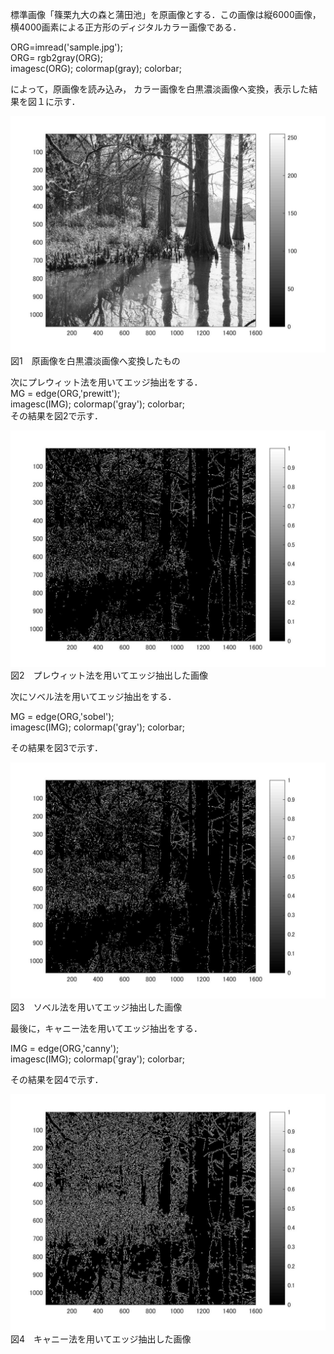 標準画像「篠栗九大の森と蒲田池」を原画像とする．この画像は縦6000画像，横4000画素による正方形のディジタルカラー画像である．

ORG=imread('sample.jpg');  
ORG= rgb2gray(ORG);   
imagesc(ORG); colormap(gray); colorbar;  

によって，原画像を読み込み， カラー画像を白黒濃淡画像へ変換，表示した結果を図１に示す．

![サンプル画像](課題10/課題10-.jpg)
図1　原画像を白黒濃淡画像へ変換したもの

次にプレウィット法を用いてエッジ抽出をする．  
MG = edge(ORG,'prewitt');  
imagesc(IMG); colormap('gray'); colorbar;  
その結果を図2で示す．

![サンプル画像](課題10/課題10-2.jpg)
図2　プレウィット法を用いてエッジ抽出した画像

次にソベル法を用いてエッジ抽出をする．  

MG = edge(ORG,'sobel');  
imagesc(IMG); colormap('gray'); colorbar;  


その結果を図3で示す．

![サンプル画像](課題10/課題10-3.jpg)
図3　ソベル法を用いてエッジ抽出した画像

最後に，キャニー法を用いてエッジ抽出をする．  

IMG = edge(ORG,'canny');  
imagesc(IMG); colormap('gray'); colorbar;  


その結果を図4で示す．

![サンプル画像](課題10/課題10-4.jpg)
図4　キャニー法を用いてエッジ抽出した画像

